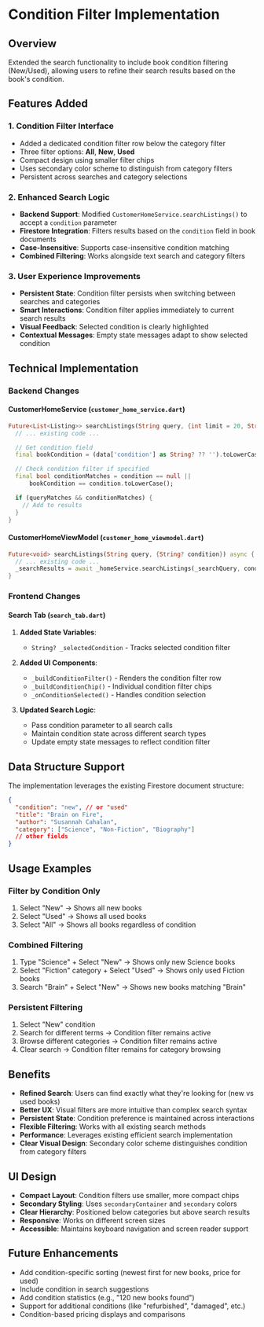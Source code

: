 # Condition Filter Implementation

## Overview

Extended the search functionality to include book condition filtering (New/Used), allowing users to refine their search results based on the book's condition.

## Features Added

### 1. Condition Filter Interface

- Added a dedicated condition filter row below the category filter
- Three filter options: **All**, **New**, **Used**
- Compact design using smaller filter chips
- Uses secondary color scheme to distinguish from category filters
- Persistent across searches and category selections

### 2. Enhanced Search Logic

- **Backend Support**: Modified `CustomerHomeService.searchListings()` to accept a `condition` parameter
- **Firestore Integration**: Filters results based on the `condition` field in book documents
- **Case-Insensitive**: Supports case-insensitive condition matching
- **Combined Filtering**: Works alongside text search and category filters

### 3. User Experience Improvements

- **Persistent State**: Condition filter persists when switching between searches and categories
- **Smart Interactions**: Condition filter applies immediately to current search results
- **Visual Feedback**: Selected condition is clearly highlighted
- **Contextual Messages**: Empty state messages adapt to show selected condition

## Technical Implementation

### Backend Changes

#### CustomerHomeService (`customer_home_service.dart`)

```dart
Future<List<Listing>> searchListings(String query, {int limit = 20, String? condition}) async {
  // ... existing code ...

  // Get condition field
  final bookCondition = (data['condition'] as String? ?? '').toLowerCase();

  // Check condition filter if specified
  final bool conditionMatches = condition == null ||
      bookCondition == condition.toLowerCase();

  if (queryMatches && conditionMatches) {
    // Add to results
  }
}
```

#### CustomerHomeViewModel (`customer_home_viewmodel.dart`)

```dart
Future<void> searchListings(String query, {String? condition}) async {
  // ... existing code ...
  _searchResults = await _homeService.searchListings(_searchQuery, condition: condition);
}
```

### Frontend Changes

#### Search Tab (`search_tab.dart`)

1. **Added State Variables**:

   - `String? _selectedCondition` - Tracks selected condition filter

2. **Added UI Components**:

   - `_buildConditionFilter()` - Renders the condition filter row
   - `_buildConditionChip()` - Individual condition filter chips
   - `_onConditionSelected()` - Handles condition selection

3. **Updated Search Logic**:
   - Pass condition parameter to all search calls
   - Maintain condition state across different search types
   - Update empty state messages to reflect condition filter

## Data Structure Support

The implementation leverages the existing Firestore document structure:

```json
{
  "condition": "new", // or "used"
  "title": "Brain on Fire",
  "author": "Susannah Cahalan",
  "category": ["Science", "Non-Fiction", "Biography"]
  // other fields
}
```

## Usage Examples

### Filter by Condition Only

1. Select "New" → Shows all new books
2. Select "Used" → Shows all used books
3. Select "All" → Shows all books regardless of condition

### Combined Filtering

1. Type "Science" + Select "New" → Shows only new Science books
2. Select "Fiction" category + Select "Used" → Shows only used Fiction books
3. Search "Brain" + Select "New" → Shows new books matching "Brain"

### Persistent Filtering

1. Select "New" condition
2. Search for different terms → Condition filter remains active
3. Browse different categories → Condition filter remains active
4. Clear search → Condition filter remains for category browsing

## Benefits

- **Refined Search**: Users can find exactly what they're looking for (new vs used books)
- **Better UX**: Visual filters are more intuitive than complex search syntax
- **Persistent State**: Condition preference is maintained across interactions
- **Flexible Filtering**: Works with all existing search methods
- **Performance**: Leverages existing efficient search implementation
- **Clear Visual Design**: Secondary color scheme distinguishes condition from category filters

## UI Design

- **Compact Layout**: Condition filters use smaller, more compact chips
- **Secondary Styling**: Uses `secondaryContainer` and `secondary` colors
- **Clear Hierarchy**: Positioned below categories but above search results
- **Responsive**: Works on different screen sizes
- **Accessible**: Maintains keyboard navigation and screen reader support

## Future Enhancements

- Add condition-specific sorting (newest first for new books, price for used)
- Include condition in search suggestions
- Add condition statistics (e.g., "120 new books found")
- Support for additional conditions (like "refurbished", "damaged", etc.)
- Condition-based pricing displays and comparisons
